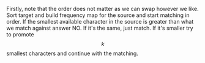 Firstly, note that the order does not matter as we can swap however we like.  Sort target and build frequency map for the source and start matching in order.  If the smallest available character in the source is greater than what we match against  answer NO.  If it's the same, just match.  If it's smaller try to promote $$k$$ smallest characters and continue with the matching.
